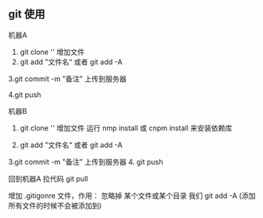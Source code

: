## git 使用

机器A
1. git clone '<url>'
增加文件
2. git add "文件名“  或者
git add -A

3.git commit -m "备注”
上传到服务器

4.git push

机器B
1. git clone '<url>'
增加文件
运行 nmp install 或 cnpm install 来安装依赖库

2. git add "文件名“  或者
git add -A

3.git commit -m "备注”
上传到服务器
4. git push

回到机器A
拉代码
git pull


增加 .gitigonre  文件，作用：
忽略掉 某个文件或某个目录
我们 git add -A (添加所有文件的时候不会被添加到)